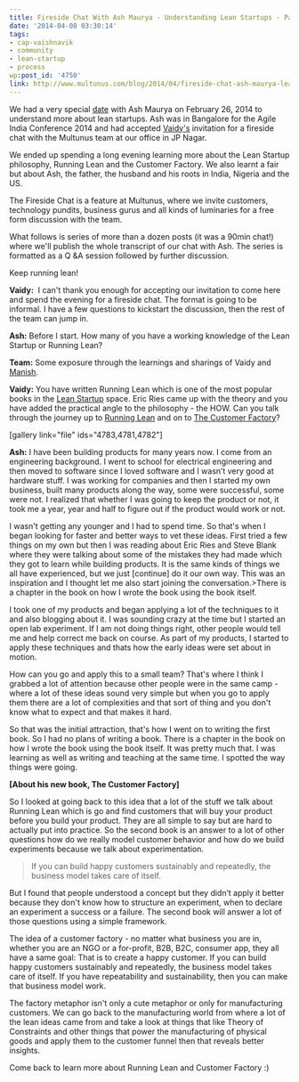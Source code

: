```yaml
---
title: Fireside Chat With Ash Maurya - Understanding Lean Startups - Part 1
date: '2014-04-08 03:30:14'
tags:
- cap-vaishnavik
- community
- lean-startup
- process
wp:post_id: '4750'
link: http://www.multunus.com/blog/2014/04/fireside-chat-ash-maurya-lean-startups/
---
```


We had a very special 
[date](http://www.multunus.com/ajde_events/fireside-chat-ash-maurya/) with Ash Maurya on February 26, 2014 to understand more about lean startups. Ash was in Bangalore for the Agile India Conference 2014 and had accepted 
[Vaidy's](https://twitter.com/_vaidy) invitation for a fireside chat with the Multunus team at our office in JP Nagar.

We ended up spending a long evening learning more about the Lean Startup philosophy, Running Lean and the Customer Factory. We also learnt a fair but about Ash, the father, the husband and his roots in India, Nigeria and the US.

The Fireside Chat is a feature at Multunus, where we invite customers, technology pundits, business gurus and all kinds of luminaries for a free form discussion with the team.


What follows is series of more than a dozen posts (it was a 90min chat!) where we'll publish the whole transcript of our chat with Ash. The series is formatted as a Q &A session followed by further discussion.

Keep running lean!


**Vaidy:**
 I can't thank you enough for accepting our invitation to come here and spend the evening for a fireside chat. The format is going to be informal. I have a few questions to kickstart the discussion, then the rest of the team can jump in.


**Ash:**
 Before I start. How many of you have a working knowledge of the Lean Startup or Running Lean?


**Team:**
 Some exposure through the learnings and sharings of Vaidy and 
[Manish](https://twitter.com/manishrc).


**Vaidy:**
 You have written Running Lean which is one of the most popular books in the 
[Lean Startup](http://theleanstartup.com/) space. Eric Ries came up with the theory and you have added the practical angle to the philosophy - the HOW. Can you talk through the journey up to 
[Running Lean](http://runninglean.co/) and on to 
[The Customer Factory](http://practicetrumpstheory.com/2013/07/new-book-the-customer-factory/)? 

[gallery link="file" ids="4783,4781,4782"]


**Ash:**
 I have been building products for many years now. I come from an engineering background. I went to school for electrical engineering and then moved to software since I loved software and I wasn’t very good at hardware stuff. I was working for companies and then I started my own business, built many products along the way, some were successful, some were not. I realized that whether I was going to keep the product or not, it took me a year, year and half to figure out if the product would work or not.


I wasn't getting any younger and I had to spend time. So that's when I began looking for faster and better ways to vet these ideas. First tried a few things on my own but then I was reading about Eric Ries and Steve Blank where they were talking about some of the mistakes they had made which they got to learn while building products. It is the same kinds of things we all have experienced, but we just [continue] do it our own way. This was an inspiration and I thought let me also start joining the conversation.>There is a chapter in the book on how I wrote the book using the book itself.



I took one of my products and began applying a lot of the techniques to it and also blogging about it. I was sounding crazy at the time but I started an open lab experiment. If I am not doing things right, other people would tell me and help correct me back on course. As part of my products, I started to apply these techniques and thats how the early ideas were set about in motion.


How can you go and apply this to a small team? That's where I think I grabbed a lot of attention because other people were in the same camp - where a lot of these ideas sound very simple but when you go to apply them there are a lot of complexities and that sort of thing and you don't know what to expect and that makes it hard.


So that was the initial attraction, that's how I went on to writing the first book. So I had no plans of writing a book. There is a chapter in the book on how I wrote the book using the book itself. It was pretty much that. I was learning as well as writing and teaching at the same time. I spotted the way things were going.


**[About his new book, 
The Customer Factory]**



So I looked at going back to this idea that a lot of the stuff we talk about Running Lean which is go and find customers that will buy your product before you build your product. They are all simple to say but are hard to actually put into practice. So the second book is an answer to a lot of other questions how do we really model customer behavior and how do we build experiments because we talk about experimentation.


>If you can build happy customers sustainably and repeatedly, the business model takes care of itself.



But I found that people understood a concept but they didn’t apply it better because they don't know how to structure an experiment, when to declare an experiment a success or a failure. The second book will answer a lot of those questions using a simple framework.


The idea of a customer factory - no matter what business you are in, whether you are an NGO or a for-profit, B2B, B2C, consumer app, they all have a same goal: 
That is to create a happy customer. If you can build happy customers sustainably and repeatedly, the business model takes care of itself. If you have repeatability and sustainability, then you can make that business model work.


The factory metaphor isn't only a cute metaphor or only for manufacturing customers. We can go back to the manufacturing world from where a lot of the lean ideas came from and take a look at things that like Theory of Constraints and other things that power the manufacturing of physical goods and apply them to the customer funnel then that reveals better insights.

Come back to learn more about Running Lean and Customer Factory :)
